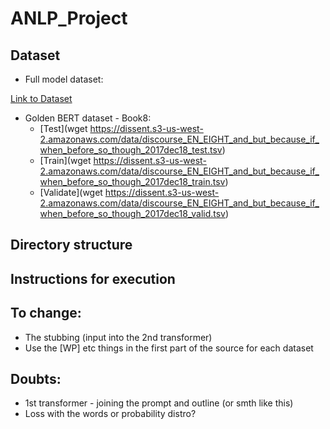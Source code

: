 # ANLP_Project

## Dataset

- Full model dataset:
  
[Link to Dataset](https://www.kaggle.com/datasets/ratthachat/writing-prompts)

- Golden BERT dataset - Book8:
    - [Test](wget https://dissent.s3-us-west-2.amazonaws.com/data/discourse_EN_EIGHT_and_but_because_if_when_before_so_though_2017dec18_test.tsv)
    - [Train](wget https://dissent.s3-us-west-2.amazonaws.com/data/discourse_EN_EIGHT_and_but_because_if_when_before_so_though_2017dec18_train.tsv)
    - [Validate](wget https://dissent.s3-us-west-2.amazonaws.com/data/discourse_EN_EIGHT_and_but_because_if_when_before_so_though_2017dec18_valid.tsv)

## Directory structure

## Instructions for execution


## To change:
- The stubbing (input into the 2nd transformer)
- Use the [WP] etc things in the first part of the source for each dataset


## Doubts:
- 1st transformer - joining the prompt and outline (or smth like this)
- Loss with the words or probability distro?
